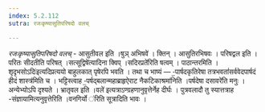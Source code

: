 ```yaml
---
index: 5.2.112
sutra: रजःकृष्यासुतिपरिषदो वलच्

---
```

_रजःकृष्यासुतिपरिषदो वलच्_ - आसुतीवल इति ।षुञ् अभिषवे॑ । क्तिन् । आसुतिरभिषवः । परिषद्वल इति । परितः सीदतीति परिषत् ।सत्सूद्विषे॑त्यादिना क्विप् ।सदिरप्रते॑रिति षत्वम् । पाठान्तरमिति ।शृदृभसोऽदिः॑इत्यदिप्रत्ययो बाहुलकात् पृषेरपि भवति । तथा च भाष्यं —  -॒पार्षदकृतिरेषा तत्रभवतां॑सर्ववेदपार्षदं हीदं शास्त्र॑मिति च । भट्टिस्त्वाह -॒पर्षद्बलान्महाब्राहृऐराट नैकटिकाश्रमा॑निति ।पर्षदेषा दसावरे॑ति मनुः ।अन्येभ्योऽपि दृश्यते । भ्रातृवल इति ।वले॑ इत्यत्राऽण्ग्रहणानुवृत्तेर्नेह दीर्घः । पुत्रवलादौ तु स्यात्तत्राह -संज्ञायामित्यनुवृत्तेरिति ।वनगिर्यो ॑रिति सूत्रादिति भावः ।